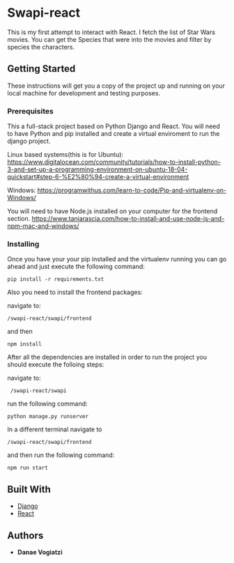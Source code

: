# Swapi-react

This is my first attempt to interact with React.
I fetch the list of Star Wars movies. You can get the Species that were into the movies and filter by species the characters.

## Getting Started

These instructions will get you a copy of the project up and running on your local machine for development and testing purposes.

### Prerequisites

This a full-stack project based on Python Django and React. 
You will need to have Python and pip installed and create a virtual enviroment to run the django project.

Linux based systems(this is for Ubuntu):
https://www.digitalocean.com/community/tutorials/how-to-install-python-3-and-set-up-a-programming-environment-on-ubuntu-18-04-quickstart#step-6-%E2%80%94-create-a-virtual-environment

Windows:
https://programwithus.com/learn-to-code/Pip-and-virtualenv-on-Windows/

You will need to have Node.js installed on your computer for the frontend section.
https://www.taniarascia.com/how-to-install-and-use-node-js-and-npm-mac-and-windows/

### Installing

Once you have your your pip installed and the virtualenv running you can go ahead and just execute the following command:

```pip install -r requirements.txt```

Also you need to install the frontend packages: 

navigate to:

```/swapi-react/swapi/frontend```

and then

```npm install```

After all the dependencies are installed in order to run the project you should execute the folloing steps:


navigate to:

``` /swapi-react/swapi``` 

run the following command:

```python manage.py runserver```

In a different terminal navigate to 

```/swapi-react/swapi/frontend```

and then run the following command: 

```npm run start```

## Built With

* [Django](https://www.djangoproject.com/)
* [React](https://reactjs.org/)



## Authors

* **Danae Vogiatzi** 

